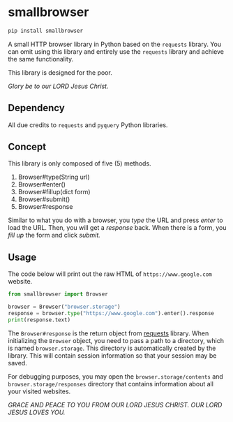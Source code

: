 # smallbrowser

```bash
pip install smallbrowser
```

A small HTTP browser library in Python based on the `requests` library.
You can omit using this library and entirely use the `requests` library and achieve the same functionality.

This library is designed for the poor.

*Glory be to our LORD Jesus Christ.*

## Dependency

All due credits to `requests` and `pyquery` Python libraries.

## Concept

This library is only composed of five (5) methods.

1. Browser#type(String url)
2. Browser#enter()
3. Browser#fillup(dict form)
4. Browser#submit()
5. Browser#response

Similar to what you do with a browser, you _type_ the URL and press _enter_ to load the URL.
Then, you will get a _response_ back.
When there is a form, you _fill up_ the form and click _submit._

## Usage

The code below will print out the raw HTML of `https://www.google.com` website.

```python
from smallbrowser import Browser

browser = Browser("browser.storage")
response = browser.type("https://www.google.com").enter().response
print(response.text)
```

The `Browser#response` is the return object from [requests](https://requests.readthedocs.io/en/master/) library.
When initializing the `Browser` object, you need to pass a path to a directory, which is named `browser.storage`. This directory is automatically created by the library. This will contain session information so that your session may be saved.

For debugging purposes, you may open the `browser.storage/contents` and `browser.storage/responses` directory that contains information about all your visited websites.


*GRACE AND PEACE TO YOU FROM OUR LORD JESUS CHRIST. OUR LORD JESUS LOVES YOU.*
